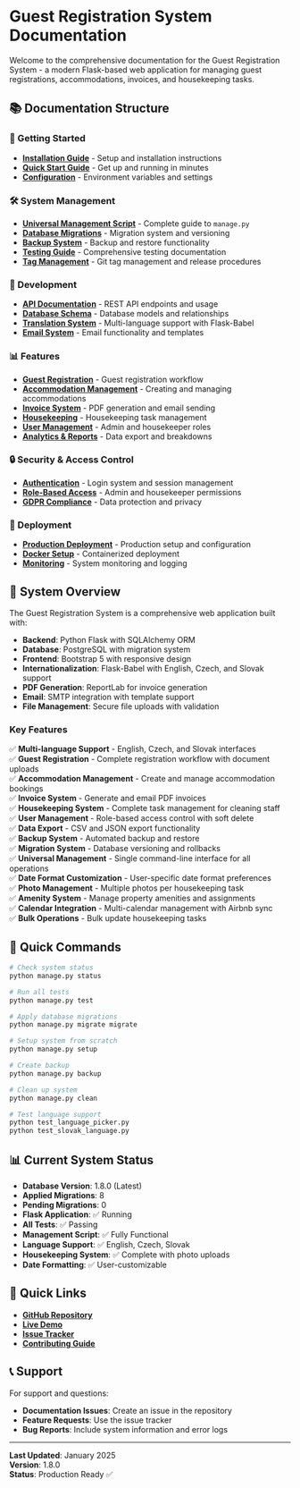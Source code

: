 # Guest Registration System Documentation

Welcome to the comprehensive documentation for the Guest Registration System - a modern Flask-based web application for managing guest registrations, accommodations, invoices, and housekeeping tasks.

## 📚 Documentation Structure

### 🚀 Getting Started
- **[Installation Guide](installation.md)** - Setup and installation instructions
- **[Quick Start Guide](quick-start.md)** - Get up and running in minutes
- **[Configuration](configuration.md)** - Environment variables and settings

### 🛠️ System Management
- **[Universal Management Script](management-script.md)** - Complete guide to `manage.py`
- **[Database Migrations](migrations.md)** - Migration system and versioning
- **[Backup System](backup-system.md)** - Backup and restore functionality
- **[Testing Guide](testing.md)** - Comprehensive testing documentation
- **[Tag Management](tag-management.md)** - Git tag management and release procedures

### 🔧 Development
- **[API Documentation](api.md)** - REST API endpoints and usage
- **[Database Schema](database-schema.md)** - Database models and relationships
- **[Translation System](translations.md)** - Multi-language support with Flask-Babel
- **[Email System](email-system.md)** - Email functionality and templates

### 📊 Features
- **[Guest Registration](guest-registration.md)** - Guest registration workflow
- **[Accommodation Management](accommodation-management.md)** - Creating and managing accommodations
- **[Invoice System](invoice-system.md)** - PDF generation and email sending
- **[Housekeeping](housekeeping.md)** - Housekeeping task management
- **[User Management](user-management.md)** - Admin and housekeeper roles
- **[Analytics & Reports](analytics.md)** - Data export and breakdowns

### 🔒 Security & Access Control
- **[Authentication](authentication.md)** - Login system and session management
- **[Role-Based Access](access-control.md)** - Admin and housekeeper permissions
- **[GDPR Compliance](gdpr.md)** - Data protection and privacy

### 🚀 Deployment
- **[Production Deployment](deployment.md)** - Production setup and configuration
- **[Docker Setup](docker.md)** - Containerized deployment
- **[Monitoring](monitoring.md)** - System monitoring and logging

## 🎯 System Overview

The Guest Registration System is a comprehensive web application built with:

- **Backend**: Python Flask with SQLAlchemy ORM
- **Database**: PostgreSQL with migration system
- **Frontend**: Bootstrap 5 with responsive design
- **Internationalization**: Flask-Babel with English, Czech, and Slovak support
- **PDF Generation**: ReportLab for invoice generation
- **Email**: SMTP integration with template support
- **File Management**: Secure file uploads with validation

### Key Features

✅ **Multi-language Support** - English, Czech, and Slovak interfaces  
✅ **Guest Registration** - Complete registration workflow with document uploads  
✅ **Accommodation Management** - Create and manage accommodation bookings  
✅ **Invoice System** - Generate and email PDF invoices  
✅ **Housekeeping System** - Complete task management for cleaning staff  
✅ **User Management** - Role-based access control with soft delete  
✅ **Data Export** - CSV and JSON export functionality  
✅ **Backup System** - Automated backup and restore  
✅ **Migration System** - Database versioning and rollbacks  
✅ **Universal Management** - Single command-line interface for all operations  
✅ **Date Format Customization** - User-specific date format preferences  
✅ **Photo Management** - Multiple photos per housekeeping task  
✅ **Amenity System** - Manage property amenities and assignments  
✅ **Calendar Integration** - Multi-calendar management with Airbnb sync  
✅ **Bulk Operations** - Bulk update housekeeping tasks  

## 🚀 Quick Commands

```bash
# Check system status
python manage.py status

# Run all tests
python manage.py test

# Apply database migrations
python manage.py migrate migrate

# Setup system from scratch
python manage.py setup

# Create backup
python manage.py backup

# Clean up system
python manage.py clean

# Test language support
python test_language_picker.py
python test_slovak_language.py
```

## 📊 Current System Status

- **Database Version**: 1.8.0 (Latest)
- **Applied Migrations**: 8
- **Pending Migrations**: 0
- **Flask Application**: ✅ Running
- **All Tests**: ✅ Passing
- **Management Script**: ✅ Fully Functional
- **Language Support**: ✅ English, Czech, Slovak
- **Housekeeping System**: ✅ Complete with photo uploads
- **Date Formatting**: ✅ User-customizable

## 🔗 Quick Links

- **[GitHub Repository](https://github.com/32bit-s-r-o/guest-registration-system)**
- **[Live Demo](https://your-demo-url.com)**
- **[Issue Tracker](https://github.com/32bit-s-r-o/guest-registration-system/issues)**
- **[Contributing Guide](contributing.md)**

## 📞 Support

For support and questions:
- **Documentation Issues**: Create an issue in the repository
- **Feature Requests**: Use the issue tracker
- **Bug Reports**: Include system information and error logs

---

**Last Updated**: January 2025  
**Version**: 1.8.0  
**Status**: Production Ready ✅ 